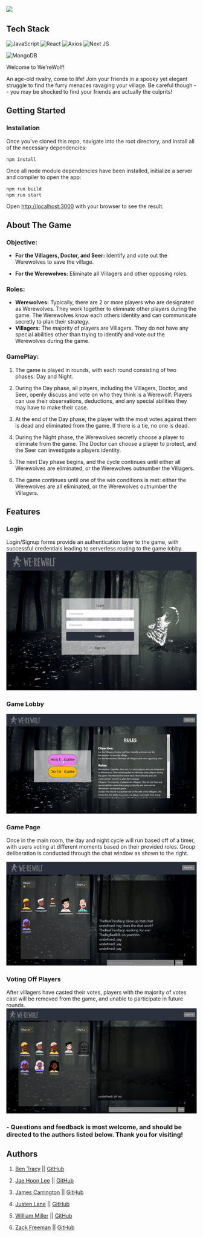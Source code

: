 <!-- This is a [Next.js](https://nextjs.org/) project bootstrapped with [`create-next-app`](https://github.com/vercel/next.js/tree/canary/packages/create-next-app). -->

![](public/image.png)

## Tech Stack

![JavaScript](https://img.shields.io/badge/javascript-%23323330.svg?style=for-the-badge&logo=javascript&logoColor=%23F7DF1E)
![React](https://img.shields.io/badge/react-%2320232a.svg?style=for-the-badge&logo=react&logoColor=%2361DAFB)
![Axios](https://img.shields.io/badge/-Axios-671ddf?logo=axios&logoColor=black&style=for-the-badge)
![Next JS](https://img.shields.io/badge/Next-black?style=for-the-badge&logo=next.js&logoColor=white)

![MongoDB](https://img.shields.io/badge/MongoDB-%234ea94b.svg?style=for-the-badge&logo=mongodb&logoColor=white)

Welcome to We'reWolf!

An age-old rivalry, come to life! Join your friends in a spooky yet elegant struggle to find the furry menaces ravaging your village. Be careful though -- you may be shocked to find your friends are actually the culprits!


## Getting Started
### Installation


Once you've cloned this repo, navigate into the root directory, and install all of the necessary dependencies:


```
npm install

```

Once all node module dependencies have been installed, initialize a server and compiler to open the app:

```
npm run build
npm run start

```
Open [http://localhost:3000](http://localhost:3000) with your browser to see the result.

## About The Game

### Objective:
  - **For the Villagers, Doctor, and Seer:** Identify and vote out the Werewolves to save the village.

  - **For the Werewolves:** Eliminate all Villagers and other opposing roles.
### Roles:
  - **Werewolves:** Typically, there are 2 or more players who are designated as Werewolves. They work together to eliminate other players during the game. The Werewolves know each others identity and can communicate secretly to plan their strategy.
  - **Villagers:** The majority of players are Villagers. They do not have any special abilities other than trying to identify and vote out the Werewolves during the game.


  <!-- - **Doctor:** The Doctor is a special role on the side of the Villagers. The Doctor has the ability to protect one player each night from being eliminated by the Werewolves. The Doctors goal is to save as many Villagers as possible.
  - **Seer:** The Seer is another special role on the side of the Villagers. The Seer has the ability to investigate one players identity each night to determine if they are a Villager or a Werewolf. The Seers goal is to gather information and use it to help the Villagers identify the Werewolves. -->

### GamePlay:
  1. The game is played in rounds, with each round consisting of two phases: Day and Night.
  2. During the Day phase, all players, including the Villagers, Doctor, and Seer, openly discuss and vote on who they think is a Werewolf. Players can use their observations, deductions, and any special abilities they may have to make their case.

  3. At the end of the Day phase, the player with the most votes against them is dead and eliminated from the game. If there is a tie, no one is dead.
  4. During the Night phase, the Werewolves secretly choose a player to eliminate from the game. The Doctor can choose a player to protect, and the Seer can investigate a players identity.

  5. The next Day phase begins, and the cycle continues until either all Werewolves are eliminated, or the Werewolves outnumber the Villagers.

  6. The game continues until one of the win conditions is met: either the Werewolves are all eliminated, or the Werewolves outnumber the Villagers.



## Features
  ### Login
  Login/Signup forms provide an authentication layer to the game, with successful credentials leading to serverless routing to the game lobby.
  ![](public/loginGif.gif)
  ### Game Lobby

  ![](public/lobbytogame.gif)

  ### Game Page
  Once in the main room, the day and night cycle will run based off of a timer, with users voting at different moments based on their provided roles. Group deliberation is conducted through the chat window as shown to the right.

  ![](public/gameroomGif.gif)

  ### Voting Off Players
  <div>After villagers have casted their votes, players with the majority of votes cast will be removed from the game, and unable to participate in future rounds.
  <img src="public/tombstonepic.png"></div>

  ### - Questions and feedback is most welcome, and should be directed to the authors listed below. Thank you for visiting!



## Authors

  1. [Ben Tracy](https://www.linkedin.com/in/bentracydotcom/) || [GitHub](https://github.com/popeshaq)

  2. [Jae Hoon Lee](https://www.linkedin.com/in/jae-hoon-lee/) || [GitHub](https://github.com/jl924)

  3. [James Carrington](https://www.linkedin.com/in/james-carrington-jdc/) || [GitHub](https://github.com/Chordata88)


  4. [Justen Lane](https://www.linkedin.com/in/justenlane/) || [GitHub](https://github.com/Jlane20)

  5. [William Miller](https://www.linkedin.com/in/willcmiller/) || [GitHub](https://github.com/millerw4)

  6. [Zack Freeman](https://www.linkedin.com/in/zackfreeman/) || [GitHub](https://github.com/zfreeman341)